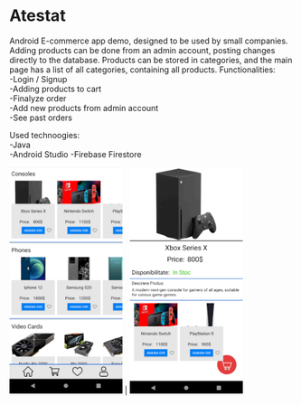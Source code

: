 # Atestat

  Android E-commerce app demo, designed to be used by small companies. Adding products can be done from an admin account, posting changes directly to the database.
Products can be stored in categories, and the main page has a list of all categories, containing all products.
Functionalities:<br>
  -Login / Signup<br>
  -Adding products to cart<br>
  -Finalyze order<br>
  -Add new products from admin account<br>
  -See past orders
 
Used technoogies:<br>
  -Java<br>
  -Android Studio
  -Firebase Firestore<br>

<img src="https://github.com/edinebunu/Atestat/blob/master/Images/Screenshot%202021-07-03%20181410.png" width="200"> |
<img src="https://github.com/edinebunu/Atestat/blob/master/Images/Screenshot%202021-07-03%20181943.png" width="200"> 

